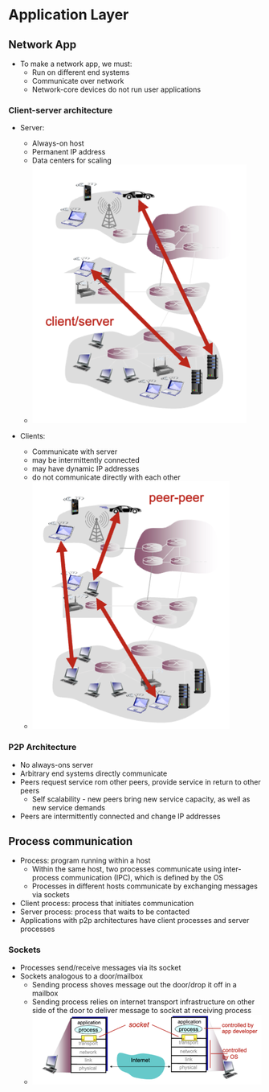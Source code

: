# Application Layer

## Network App

- To make a network app, we must:
  - Run on different end systems
  - Communicate over network
  - Network-core devices do not run user applications

### Client-server architecture

- Server:
  - Always-on host
  - Permanent IP address
  - Data centers for scaling
  - ![alt text](../img/2/clientserver.png)

- Clients:
  - Communicate with server
  - may be intermittently connected
  - may have dynamic IP addresses
  - do not communicate directly with each other
  - ![alt text](../img/2/p2p.png)

### P2P Architecture

- No always-ons server
- Arbitrary end systems directly communicate
- Peers request service rom other peers, provide service in return to other peers
  - Self scalability - new peers bring new service capacity, as well as new service demands
- Peers are intermittently connected and change IP addresses

## Process communication

- Process: program running within a host
  - Within the same host, two processes communicate using inter-process communication (IPC), which is defined by the OS
  - Processes in different hosts communicate by exchanging messages via sockets
- Client process: process that initiates communication
- Server process: process that waits to be contacted
- Applications with p2p architectures have client processes and server processes

### Sockets

- Processes send/receive messages via its socket
- Sockets analogous to a door/mailbox
  - Sending process shoves message out the door/drop it off in a mailbox
  - Sending process relies on internet transport infrastructure on other side of the door to deliver message to socket at receiving process
  - ![alt text](../img/2/sockets.png)
